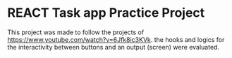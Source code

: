 # REACT Task app Practice Project

This project was made to follow the projects of https://www.youtube.com/watch?v=6Jfk8ic3KVk. the hooks and logics for the interactivity between buttons and an output (screen) were evaluated.